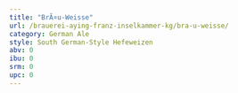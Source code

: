 ```yaml
---
title: "BrÃ¤u-Weisse"
url: /brauerei-aying-franz-inselkammer-kg/bra-u-weisse/
category: German Ale
style: South German-Style Hefeweizen
abv: 0
ibu: 0
srm: 0
upc: 0
---
```


